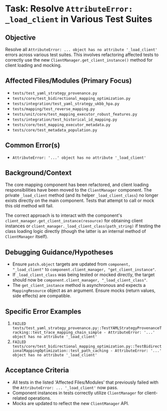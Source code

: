 # Task: Resolve `AttributeError: _load_client` in Various Test Suites

## Objective
Resolve all `AttributeError: ... object has no attribute '_load_client'` errors across various test suites. This involves refactoring affected tests to correctly use the new `ClientManager.get_client_instance()` method for client loading and mocking.

## Affected Files/Modules (Primary Focus)
- `tests/test_yaml_strategy_provenance.py`
- `tests/core/test_bidirectional_mapping_optimization.py`
- `tests/integration/test_yaml_strategy_ukbb_hpa.py`
- `tests/mapping/test_reverse_mapping.py`
- `tests/unit/core/test_mapping_executor_robust_features.py`
- `tests/integration/test_historical_id_mapping.py`
- `tests/core/test_mapping_executor_metadata.py`
- `tests/core/test_metadata_population.py`

## Common Error(s)
- `AttributeError: '...' object has no attribute '_load_client'`

## Background/Context
The core mapping component has been refactored, and client loading responsibilities have been moved to the `ClientManager` component. The private `_load_client` method (and its helper `_load_client_class`) no longer exists directly on the main component. Tests that attempt to call or mock this old method will fail.

The correct approach is to interact with the component's `client_manager.get_client_instance(resource)` for obtaining client instances or `client_manager._load_client_class(path_string)` if testing the class loading logic directly (though the latter is an internal method of `ClientManager` itself).

## Debugging Guidance/Hypotheses
- Ensure `patch.object` targets are updated from `component, "_load_client"` to `component.client_manager, "get_client_instance"`.
- If `_load_client_class` was being tested or mocked directly, the target should now be `component.client_manager, "_load_client_class"`.
- The `get_client_instance` method is asynchronous and expects a `MappingResource` object as an argument. Ensure mocks (return values, side effects) are compatible.

## Specific Error Examples
1.  `FAILED tests/test_yaml_strategy_provenance.py::TestYAMLStrategyProvenanceTracking::test_trace_mapping_chain_simple - AttributeError: '...' object has no attribute '_load_client'`
2.  `FAILED tests/core/test_bidirectional_mapping_optimization.py::TestBidirectionalMappingOptimization::test_path_caching - AttributeError: '...' object has no attribute '_load_client'`

## Acceptance Criteria
- All tests in the listed 'Affected Files/Modules' that previously failed with the `AttributeError: ... '_load_client'` now pass.
- Component instances in tests correctly utilize `ClientManager` for client-related operations.
- Mocks are updated to reflect the new `ClientManager` API.
